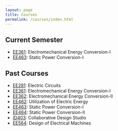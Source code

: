 ```yaml
---
layout: page
title: Courses
permalink: /courses/index.html
---
```


## Current Semester

- [EE361](/ee361): Electromechanical Energy Conversion-I
- [EE463](/ee463): Static Power Conversion-I

## Past Courses

- [EE281](/ee281): Electric Circuits
- [EE361](/ee361): Electromechanical Energy Conversion-I
- [EE362](/ee362): Electromechanical Energy Conversion-II
- [EE462](/ee462): Utilization of Electric Energy
- [EE463](/ee463): Static Power Conversion-I
- [EE464](/ee464): Static Power Conversion-II
- [ID403](http://tf.metu.edu.tr): Collaborative Design Studio
- [EE564](/ee564): Design of Electrical Machines
